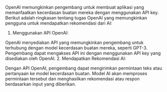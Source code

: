 OpenAI memungkinkan pengembang untuk membuat aplikasi yang memanfaatkan kecerdasan buatan mereka dengan menggunakan API key. Berikut adalah ringkasan tentang tugas OpenAI yang memungkinkan pengguna untuk mendapatkan rekomendasi dari AI:

1. Menggunakan API OpenAI:

OpenAI menyediakan API yang memungkinkan pengembang untuk terhubung dengan model kecerdasan buatan mereka, seperti GPT-3.
Pengembang dapat mengakses API ini dengan menggunakan API key yang disediakan oleh OpenAI.
2. Mendapatkan Rekomendasi AI:

Dengan API OpenAI, pengembang dapat mengirimkan permintaan teks atau pertanyaan ke model kecerdasan buatan.
Model AI akan memproses permintaan tersebut dan menghasilkan rekomendasi atau respon berdasarkan input yang diberikan.
